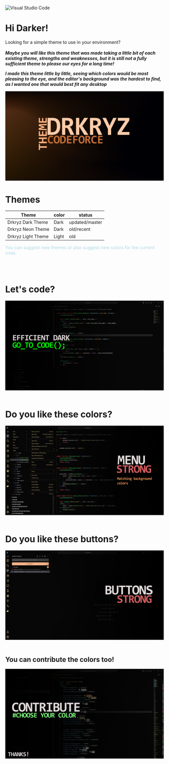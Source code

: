 ![Visual Studio Code](https://img.shields.io/badge/Visual%20Studio%20Code-0078d7.svg?style=for-the-badge&logo=visual-studio-code&logoColor=white)

# Hi Darker!
Looking for a simple theme to use in your environment?<br><br>
***Maybe you will like this theme that was made taking a little bit of each existing theme, strengths and weaknesses, but it is still not a fully sufficient theme to please our eyes for a long time!***

***I made this theme little by little, seeing which colors would be most pleasing to the eye, and the editor's background was the hardest to find, as I wanted one that would best fit any desktop***

![Drkryz Code Force Update](assets/drkryzcodeforce.png)

# Themes

| Theme              | color  | status         |
|--------------------|--------|----------------| 
| Drkryz Dark Theme  | Dark   | updated/master |
| Drkryz Neon Theme  | Dark   | old/recent     |
| Drkryz Light Theme | Light  | old            |

<span style="color: lightblue"> You can suggest new themes or also suggest new colors for the current ones.
<br><br><br><br>

# Let's code?
![Drkryz Code Force Lets Code](assets/go_to_code.png)
<br><br>

# Do you like these colors?
![Drkryz Code Force Lets Code Menu](assets/go_to_code_menu.png)
<br><br>

# Do you like these buttons?
![Drkryz Code Force Lets Code Buttons](assets/go_to_code_buttons.png)
<br><br>

## You can contribute the colors too!
![Drkryz Code Force Lets Code Contrib](assets/go_to_code_contribute.png)